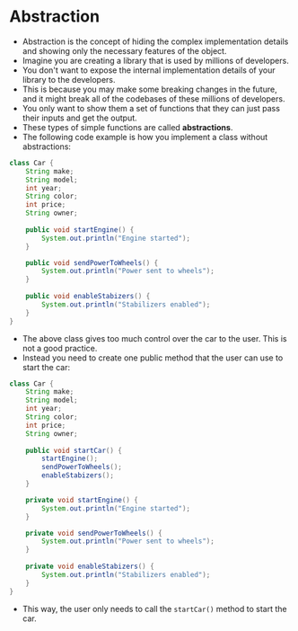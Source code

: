 # Abstraction
+ Abstraction is the concept of hiding the complex implementation details and showing only the necessary features of the object.
+ Imagine you are creating a library that is used by millions of developers.
+ You don't want to expose the internal implementation details of your library to the developers.
+ This is because you may make some breaking changes in the future, and it might break all of the codebases of these millions of developers.
+ You only want to show them a set of functions that they can just pass their inputs and get the output.
+ These types of simple functions are called **abstractions**.
+ The following code example is how you implement a class without abstractions:
```java
class Car {
    String make;
    String model;
    int year;
    String color;
    int price;
    String owner;
    
    public void startEngine() {
        System.out.println("Engine started");
    }

    public void sendPowerToWheels() {
        System.out.println("Power sent to wheels");
    }
    
    public void enableStabizers() {
        System.out.println("Stabilizers enabled");
    }
}
```

+ The above class gives too much control over the car to the user. This is not a good practice.
+ Instead you need to create one public method that the user can use to start the car:
```java
class Car {
    String make;
    String model;
    int year;
    String color;
    int price;
    String owner;
    
    public void startCar() {
        startEngine();
        sendPowerToWheels();
        enableStabizers();
    }

    private void startEngine() {
        System.out.println("Engine started");
    }

    private void sendPowerToWheels() {
        System.out.println("Power sent to wheels");
    }
    
    private void enableStabizers() {
        System.out.println("Stabilizers enabled");
    }
}
```

+ This way, the user only needs to call the `startCar()` method to start the car.
